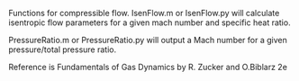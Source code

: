 Functions for compressible flow.
IsenFlow.m or IsenFlow.py will calculate isentropic flow parameters for a given mach number and specific heat ratio.

PressureRatio.m or PressureRatio.py will output a Mach number for a given pressure/total pressure ratio.

Reference is Fundamentals of Gas Dynamics by R. Zucker and O.Biblarz 2e
